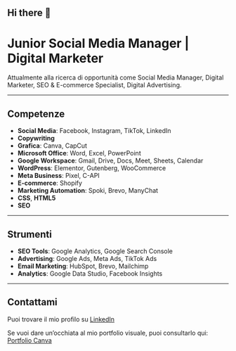 ## Hi there 👋

# Junior Social Media Manager | Digital Marketer

Attualmente alla ricerca di opportunità come Social Media Manager, Digital Marketer, SEO & E-commerce Specialist, Digital Advertising.

---

## Competenze

- **Social Media**: Facebook, Instagram, TikTok, LinkedIn
- **Copywriting**
- **Grafica**: Canva, CapCut
- **Microsoft Office**: Word, Excel, PowerPoint
- **Google Workspace**: Gmail, Drive, Docs, Meet, Sheets, Calendar
- **WordPress**: Elementor, Gutenberg, WooCommerce
- **Meta Business**: Pixel, C-API
- **E-commerce**: Shopify
- **Marketing Automation**: Spoki, Brevo, ManyChat
- **CSS**, **HTML5**
- **SEO**

---

## Strumenti

- **SEO Tools**: Google Analytics, Google Search Console
- **Advertising**: Google Ads, Meta Ads, TikTok Ads
- **Email Marketing**: HubSpot, Brevo, Mailchimp
- **Analytics**: Google Data Studio, Facebook Insights

---

## Contattami

Puoi trovare il mio profilo su [LinkedIn](https://www.linkedin.com/in/federica-mazza-271b02229/) 

Se vuoi dare un’occhiata al mio portfolio visuale, puoi consultarlo qui: [Portfolio Canva](https://www.canva.com/design/DAGKujFK2sQ/uMIcLiJowMaVck8nW9yjeA/edit?utm_content=DAGKujFK2sQ&utm_campaign=designshare&utm_medium=link2&utm_source=sharebutton) 
